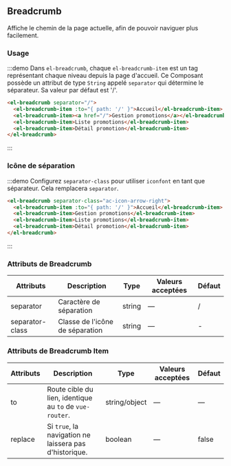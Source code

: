 ## Breadcrumb

Affiche le chemin de la page actuelle, afin de pouvoir naviguer plus facilement.

### Usage

:::demo Dans `el-breadcrumb`, chaque `el-breadcrumb-item` est un tag représentant chaque niveau depuis la page d'accueil. Ce Composant possède un attribut de type `String` appelé `separator` qui détermine le séparateur. Sa valeur par défaut est '/'.

```html
<el-breadcrumb separator="/">
  <el-breadcrumb-item :to="{ path: '/' }">Accueil</el-breadcrumb-item>
  <el-breadcrumb-item><a href="/">Gestion promotions</a></el-breadcrumb-item>
  <el-breadcrumb-item>Liste promotions</el-breadcrumb-item>
  <el-breadcrumb-item>Détail promotion</el-breadcrumb-item>
</el-breadcrumb>
```

:::

### Icône de séparation

:::demo Configurez `separator-class` pour utiliser `iconfont` en tant que séparateur. Cela remplacera `separator`.

```html
<el-breadcrumb separator-class="ac-icon-arrow-right">
  <el-breadcrumb-item :to="{ path: '/' }">Accueil</el-breadcrumb-item>
  <el-breadcrumb-item>Gestion promotions</el-breadcrumb-item>
  <el-breadcrumb-item>Liste promotions</el-breadcrumb-item>
  <el-breadcrumb-item>Détail promotion</el-breadcrumb-item>
</el-breadcrumb>
```

:::

### Attributs de Breadcrumb

| Attributs       | Description                     | Type   | Valeurs acceptées | Défaut |
| --------------- | ------------------------------- | ------ | ----------------- | ------ |
| separator       | Caractère de séparation         | string | —                 | /      |
| separator-class | Classe de l'icône de séparation | string | —                 | -      |

### Attributs de Breadcrumb Item

| Attributs | Description                                             | Type          | Valeurs acceptées | Défaut |
| --------- | ------------------------------------------------------- | ------------- | ----------------- | ------ |
| to        | Route cible du lien, identique au `to` de `vue-router`. | string/object | —                 | —      |
| replace   | Si `true`, la navigation ne laissera pas d'historique.  | boolean       | —                 | false  |
